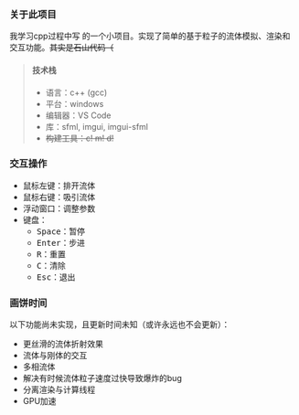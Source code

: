### 关于此项目
我学习cpp过程中写 的一个小项目。实现了简单的基于粒子的流体模拟、渲染和交互功能。~~其实是石山代码（~~

>#### 技术栈
>  - 语言：c++ (gcc)
>  - 平台：windows
>  - 编辑器：VS Code
>  - 库：sfml, imgui, imgui-sfml
>  - ~~构建工具：c! m! d!~~

### 交互操作
- 鼠标左键：排开流体
- 鼠标右键：吸引流体
- 浮动窗口：调整参数
- 键盘：
    - <kbd>Space</kbd>：暂停
    - <kbd>Enter</kbd>：步进
    - <kbd>R</kbd>：重置
    - <kbd>C</kbd>：清除
    - <kbd>Esc</kbd>：退出

### 画饼时间
以下功能尚未实现，且更新时间未知（或许永远也不会更新）：
- 更丝滑的流体折射效果
- 流体与刚体的交互
- 多相流体
- 解决有时候流体粒子速度过快导致爆炸的bug
- 分离渲染与计算线程
- GPU加速
